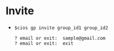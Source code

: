 
# Invite

* `$cios gp invite group_id1 group_id2`

    ```shell
    ? email or exit:  sample@gmail.com
    ? email or exit:  exit
    ```
